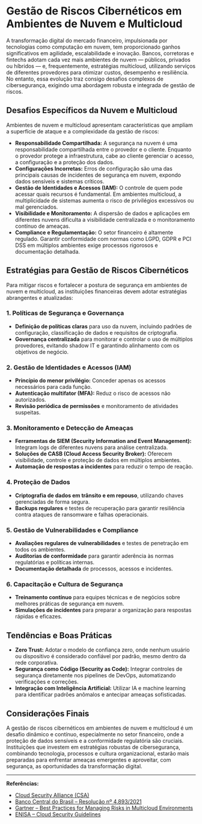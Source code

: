 # Gestão de Riscos Cibernéticos em Ambientes de Nuvem e Multicloud

A transformação digital do mercado financeiro, impulsionada por tecnologias como computação em nuvem, tem proporcionado ganhos significativos em agilidade, escalabilidade e inovação. Bancos, corretoras e fintechs adotam cada vez mais ambientes de nuvem — públicos, privados ou híbridos — e, frequentemente, estratégias multicloud, utilizando serviços de diferentes provedores para otimizar custos, desempenho e resiliência. No entanto, essa evolução traz consigo desafios complexos de cibersegurança, exigindo uma abordagem robusta e integrada de gestão de riscos.

## Desafios Específicos da Nuvem e Multicloud

Ambientes de nuvem e multicloud apresentam características que ampliam a superfície de ataque e a complexidade da gestão de riscos:

- **Responsabilidade Compartilhada:** A segurança na nuvem é uma responsabilidade compartilhada entre o provedor e o cliente. Enquanto o provedor protege a infraestrutura, cabe ao cliente gerenciar o acesso, a configuração e a proteção dos dados.
- **Configurações Incorretas:** Erros de configuração são uma das principais causas de incidentes de segurança em nuvem, expondo dados sensíveis e sistemas críticos.
- **Gestão de Identidades e Acessos (IAM):** O controle de quem pode acessar quais recursos é fundamental. Em ambientes multicloud, a multiplicidade de sistemas aumenta o risco de privilégios excessivos ou mal gerenciados.
- **Visibilidade e Monitoramento:** A dispersão de dados e aplicações em diferentes nuvens dificulta a visibilidade centralizada e o monitoramento contínuo de ameaças.
- **Compliance e Regulamentação:** O setor financeiro é altamente regulado. Garantir conformidade com normas como LGPD, GDPR e PCI DSS em múltiplos ambientes exige processos rigorosos e documentação detalhada.

## Estratégias para Gestão de Riscos Cibernéticos

Para mitigar riscos e fortalecer a postura de segurança em ambientes de nuvem e multicloud, as instituições financeiras devem adotar estratégias abrangentes e atualizadas:

### 1. **Políticas de Segurança e Governança**

- **Definição de políticas claras** para uso da nuvem, incluindo padrões de configuração, classificação de dados e requisitos de criptografia.
- **Governança centralizada** para monitorar e controlar o uso de múltiplos provedores, evitando shadow IT e garantindo alinhamento com os objetivos de negócio.

### 2. **Gestão de Identidades e Acessos (IAM)**

- **Princípio do menor privilégio:** Conceder apenas os acessos necessários para cada função.
- **Autenticação multifator (MFA):** Reduz o risco de acessos não autorizados.
- **Revisão periódica de permissões** e monitoramento de atividades suspeitas.

### 3. **Monitoramento e Detecção de Ameaças**

- **Ferramentas de SIEM (Security Information and Event Management):** Integram logs de diferentes nuvens para análise centralizada.
- **Soluções de CASB (Cloud Access Security Broker):** Oferecem visibilidade, controle e proteção de dados em múltiplos ambientes.
- **Automação de respostas a incidentes** para reduzir o tempo de reação.

### 4. **Proteção de Dados**

- **Criptografia de dados em trânsito e em repouso**, utilizando chaves gerenciadas de forma segura.
- **Backups regulares** e testes de recuperação para garantir resiliência contra ataques de ransomware e falhas operacionais.

### 5. **Gestão de Vulnerabilidades e Compliance**

- **Avaliações regulares de vulnerabilidades** e testes de penetração em todos os ambientes.
- **Auditorias de conformidade** para garantir aderência às normas regulatórias e políticas internas.
- **Documentação detalhada** de processos, acessos e incidentes.

### 6. **Capacitação e Cultura de Segurança**

- **Treinamento contínuo** para equipes técnicas e de negócios sobre melhores práticas de segurança em nuvem.
- **Simulações de incidentes** para preparar a organização para respostas rápidas e eficazes.

## Tendências e Boas Práticas

- **Zero Trust:** Adotar o modelo de confiança zero, onde nenhum usuário ou dispositivo é considerado confiável por padrão, mesmo dentro da rede corporativa.
- **Segurança como Código (Security as Code):** Integrar controles de segurança diretamente nos pipelines de DevOps, automatizando verificações e correções.
- **Integração com Inteligência Artificial:** Utilizar IA e machine learning para identificar padrões anômalos e antecipar ameaças sofisticadas.

## Considerações Finais

A gestão de riscos cibernéticos em ambientes de nuvem e multicloud é um desafio dinâmico e contínuo, especialmente no setor financeiro, onde a proteção de dados sensíveis e a conformidade regulatória são cruciais. Instituições que investem em estratégias robustas de cibersegurança, combinando tecnologia, processos e cultura organizacional, estarão mais preparadas para enfrentar ameaças emergentes e aproveitar, com segurança, as oportunidades da transformação digital.

---

**Referências:**
- [Cloud Security Alliance (CSA)](https://cloudsecurityalliance.org/)
- [Banco Central do Brasil – Resolução nº 4.893/2021](https://www.bcb.gov.br/)
- [Gartner – Best Practices for Managing Risks in Multicloud Environments](https://www.gartner.com/en)
- [ENISA – Cloud Security Guidelines](https://www.enisa.europa.eu/)